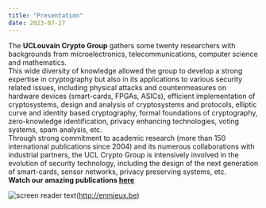 ```yaml
---
title: "Presentation"
date: 2023-07-27
---
```


The **UCLouvain Crypto Group** gathers some twenty researchers with backgrounds from microelectronics, telecommunications, computer science and mathematics.  
This wide diversity of knowledge allowed the group to develop a strong expertise in cryptography but also in its applications to various security related issues, including physical attacks and countermeasures on hardware devices (smart-cards, FPGAs, ASICs), efficient implementation of cryptosystems, design and analysis of cryptosystems and protocols, elliptic curve and identity based cryptography, formal foundations of cryptography, zero-knowledge identification, privacy enhancing technologies, voting systems, spam analysis, etc.  
Through strong commitment to academic research (more than 150 international publications since 2004) and its numerous collaborations with industrial partners, the UCL Crypto Group is intensively involved in the evolution of security technology, including the design of the next generation of smart-cards, sensor networks, privacy preserving systems, etc.  
**Watch our amazing publications [here](http://sites.uclouvain.be/tools/export/export.py?q=%20%28sm_creator%3A%22Standaert%2C%20Fran%C3%A7ois-Xavier%22%20OR%20sm_creator%3A%22Pereira%2C%20Olivier%22%29&s=sm_date%20desc&n=999999&f=html)**
    
![screen reader text](logo_FEDERwallonie.jpg)(http://enmieux.be)
